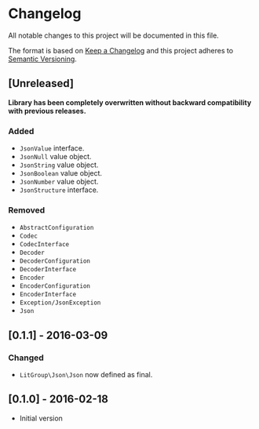 # Changelog
All notable changes to this project will be documented in this file.

The format is based on [Keep a Changelog](http://keepachangelog.com/en/1.0.0/)
and this project adheres to [Semantic Versioning](http://semver.org/spec/v2.0.0.html).

## [Unreleased]

**Library has been completely overwritten without backward compatibility with
previous releases.**

### Added
- `JsonValue` interface.
- `JsonNull` value object.
- `JsonString` value object.
- `JsonBoolean` value object.
- `JsonNumber` value object.
- `JsonStructure` interface.

### Removed
- `AbstractConfiguration`
- `Codec`
- `CodecInterface`
- `Decoder`
- `DecoderConfiguration`
- `DecoderInterface`
- `Encoder`
- `EncoderConfiguration`
- `EncoderInterface`
- `Exception/JsonException`
- `Json`


## [0.1.1] - 2016-03-09
### Changed
- `LitGroup\Json\Json` now defined as final.

## [0.1.0] - 2016-02-18
- Initial version